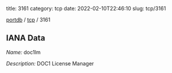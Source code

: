 title: 3161
category: tcp
date: 2022-02-10T22:46:10
slug: tcp/3161

[portdb](/) / [tcp](/category/tcp.html) / 3161


## IANA Data

_Name:_ doc1lm

_Description:_ DOC1 License Manager

